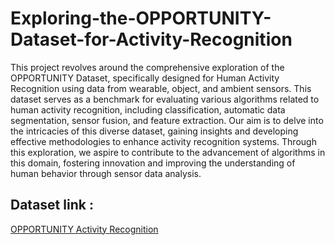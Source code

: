 # Exploring-the-OPPORTUNITY-Dataset-for-Activity-Recognition
This project revolves around the comprehensive exploration of the OPPORTUNITY Dataset, specifically designed for Human Activity Recognition using data from wearable, object, and ambient sensors. This dataset serves as a benchmark for evaluating various algorithms related to human activity recognition, including classification, automatic data segmentation, sensor fusion, and feature extraction. Our aim is to delve into the intricacies of this diverse dataset, gaining insights and developing effective methodologies to enhance activity recognition systems. Through this exploration, we aspire to contribute to the advancement of algorithms in this domain, fostering innovation and improving the understanding of human behavior through sensor data analysis.

## Dataset link :
[OPPORTUNITY Activity Recognition](https://link-url-here.org](https://archive.ics.uci.edu/dataset/226/opportunity+activity+recognition)https://archive.ics.uci.edu/dataset/226/opportunity+activity+recognition)
